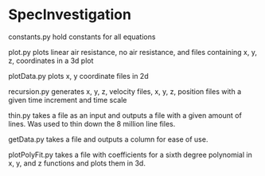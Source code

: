 # SpecInvestigation

constants.py hold constants for all equations

plot.py plots linear air resistance, no air resistance, and files containing x, y, z, coordinates in a 3d plot

plotData.py plots x, y coordinate files in 2d

recursion.py generates x, y, z, velocity files, x, y, z, position files with a given time increment and time scale

thin.py takes a file as an input and outputs a file with a given amount of lines. Was used to thin down the 8 million line files.

getData.py takes a file and outputs a column for ease of use.

plotPolyFit.py takes a file with coefficients for a sixth degree polynomial in x, y, and z functions and plots them in 3d.
